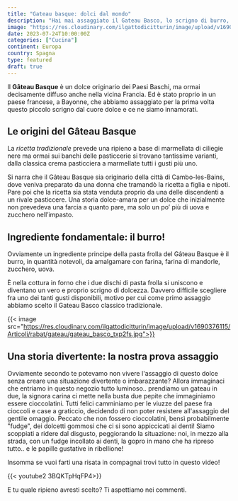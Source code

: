 ```yaml
---
title: "Gateau basque: dolci dal mondo"
description: "Hai mai assaggiato il Gateau Basco, lo scrigno di burro, zucchero, vaniglia e farina che racchiude varie marmellate o crema pasticciera? Scoprilo con noi!"
image: "https://res.cloudinary.com/ilgattodicitturin/image/upload/v1690376117/Articoli/rabat/gateau/gateau_fiktyd.jpg"
date: 2023-07-24T10:00:00Z
categories: ["Cucina"]
continent: Europa
country: Spagna
type: featured
draft: true
---
```


Il **Gâteau Basque** è un dolce originario dei Paesi Baschi, ma ormai decisamente diffuso anche nella vicina Francia. 
Ed è stato proprio in un paese francese, a Bayonne, che abbiamo assaggiato per la prima volta questo piccolo scrigno dal cuore dolce e ce ne siamo innamorati. 

## Le origini del Gâteau Basque
La *ricetta tradizionale* prevede una ripieno a base di marmellata di ciliegie nere ma ormai sui banchi delle pasticcerie si trovano tantissime varianti, dalla classica crema pasticciera a marmellate tutti i gusti più uno. 

Si narra che il Gâteau Basque sia originario della città di Cambo-les-Bains, dove veniva preparato da una donna che tramandò la ricetta a figlia e nipoti.
Pare poi che la ricetta sia stata venduta proprio da una delle discendenti a un rivale pasticcere.
Una storia dolce-amara per un dolce che inizialmente non prevedeva una farcia a quanto pare, ma solo un po’ più di uova e zucchero nell’impasto.

## Ingrediente fondamentale: il burro!
Ovviamente un ingrediente principe della pasta frolla del Gâteau Basque è il burro, in quantità notevoli, da amalgamare con farina, farina di mandorle, zucchero, uova.

È nella cottura in forno che i due dischi di pasta frolla si uniscono e diventano un vero e proprio scrigno di dolcezza.
Davvero difficile scegliere fra uno dei tanti gusti disponibili, motivo per cui come primo assaggio abbiamo scelto il Gateau Basco classico tradizionale.

{{< image src="https://res.cloudinary.com/ilgattodicitturin/image/upload/v1690376115/Articoli/rabat/gateau/gateau_basco_txp2fs.jpg">}}

## Una storia divertente: la nostra prova assaggio
Ovviamente secondo te potevamo non vivere l'assaggio di questo dolce senza creare una situazione divertente o imbarazzante?
Allora immaginaci che entriamo in questo negozio tutto luminoso.. prendiamo un gateau in due, la signora carina ci mette nella busta due pepite che immaginiamo essere cioccolatini. 
Tutti felici camminiamo per le viuzze del paese fra cioccoli e case a graticcio, decidendo di non poter resistere all'assaggio del gentile omaggio. 
Peccato che non fossero cioccolatini, bensì probabilmente "fudge", dei dolcetti gommosi che ci si sono appiccicati ai denti! Siamo scoppiati a ridere dal disgusto, peggiorando la situazione: noi, in mezzo alla strada, con un fudge incollato ai denti, la gopro in mano che ha ripreso tutto.. e le papille gustative in ribellione! 

Insomma se vuoi farti una risata in compagnai trovi tutto in questo video! 

{{< youtube2 3BQKTpHqFP4>}} 

E tu quale ripieno avresti scelto? Ti aspettiamo nei commenti. 


